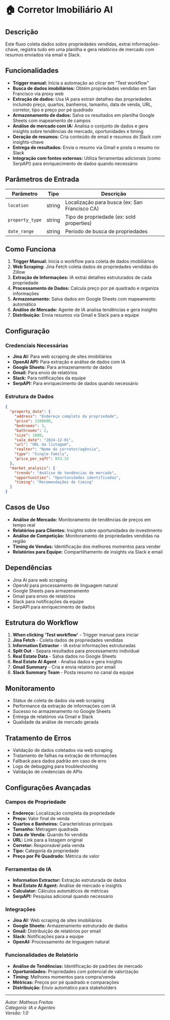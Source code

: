 # 🏠 Corretor Imobiliário AI

## Descrição

Este fluxo coleta dados sobre propriedades vendidas, extrai informações-chave, registra tudo em uma planilha e gera relatórios de mercado com resumos enviados via email e Slack.

## Funcionalidades

- **Trigger manual:** Inicia a automação ao clicar em "Test workflow"
- **Busca de dados imobiliários:** Obtém propriedades vendidas em San Francisco via proxy web
- **Extração de dados:** Usa IA para extrair detalhes das propriedades incluindo preço, quartos, banheiros, tamanho, data de venda, URL, corretor, tipo e preço por pé quadrado
- **Armazenamento de dados:** Salva os resultados em planilha Google Sheets com mapeamento de campos
- **Análise de mercado com IA:** Analisa o conjunto de dados e gera insights sobre tendências de mercado, oportunidades e timing
- **Geração de resumos:** Cria conteúdo de email e resumos do Slack com insights-chave
- **Entrega de resultados:** Envia o resumo via Gmail e posta o resumo no Slack
- **Integração com fontes externas:** Utiliza ferramentas adicionais (como SerpAPI) para enriquecimento de dados quando necessário

## Parâmetros de Entrada

| Parâmetro       | Tipo   | Descrição                                     |
| --------------- | ------ | --------------------------------------------- |
| `location`      | string | Localização para busca (ex: San Francisco CA) |
| `property_type` | string | Tipo de propriedade (ex: sold properties)     |
| `date_range`    | string | Período de busca de propriedades              |

## Como Funciona

1. **Trigger Manual:** Inicia o workflow para coleta de dados imobiliários
2. **Web Scraping:** Jina Fetch coleta dados de propriedades vendidas do Zillow
3. **Extração de Informações:** IA extrai detalhes estruturados de cada propriedade
4. **Processamento de Dados:** Calcula preço por pé quadrado e organiza informações
5. **Armazenamento:** Salva dados em Google Sheets com mapeamento automático
6. **Análise de Mercado:** Agente de IA analisa tendências e gera insights
7. **Distribuição:** Envia resumos via Gmail e Slack para a equipe

## Configuração

### Credenciais Necessárias

- **Jina AI:** Para web scraping de sites imobiliários
- **OpenAI API:** Para extração e análise de dados com IA
- **Google Sheets:** Para armazenamento de dados
- **Gmail:** Para envio de relatórios
- **Slack:** Para notificações da equipe
- **SerpAPI:** Para enriquecimento de dados quando necessário

### Estrutura de Dados

```json
{
  "property_data": {
    "address": "Endereço completo da propriedade",
    "price": 1500000,
    "bedrooms": 3,
    "bathrooms": 2,
    "size": 1800,
    "sale_date": "2024-12-01",
    "url": "URL da listagem",
    "realtor": "Nome do corretor/agência",
    "type": "Single-family",
    "price_per_sqft": 833.33
  },
  "market_analysis": {
    "trends": "Análise de tendências de mercado",
    "opportunities": "Oportunidades identificadas",
    "timing": "Recomendações de timing"
  }
}
```

## Casos de Uso

- **Análise de Mercado:** Monitoramento de tendências de preços em tempo real
- **Relatórios para Clientes:** Insights sobre oportunidades de investimento
- **Análise de Competição:** Monitoramento de propriedades vendidas na região
- **Timing de Vendas:** Identificação dos melhores momentos para vender
- **Relatórios para Equipe:** Compartilhamento de insights via Slack e email

## Dependências

- Jina AI para web scraping
- OpenAI para processamento de linguagem natural
- Google Sheets para armazenamento
- Gmail para envio de relatórios
- Slack para notificações da equipe
- SerpAPI para enriquecimento de dados

## Estrutura do Workflow

1. **When clicking 'Test workflow'** - Trigger manual para iniciar
2. **Jina Fetch** - Coleta dados de propriedades vendidas
3. **Information Extractor** - IA extrai informações estruturadas
4. **Split Out** - Separa resultados para processamento individual
5. **Real Estate Data** - Salva dados no Google Sheets
6. **Real Estate AI Agent** - Analisa dados e gera insights
7. **Gmail Summary** - Cria e envia relatório por email
8. **Slack Summary Team** - Posta resumo no canal da equipe

## Monitoramento

- Status de coleta de dados via web scraping
- Performance da extração de informações com IA
- Sucesso no armazenamento no Google Sheets
- Entrega de relatórios via Gmail e Slack
- Qualidade da análise de mercado gerada

## Tratamento de Erros

- Validação de dados coletados via web scraping
- Tratamento de falhas na extração de informações
- Fallback para dados padrão em caso de erro
- Logs de debugging para troubleshooting
- Validação de credenciais de APIs

## Configurações Avançadas

### Campos de Propriedade

- **Endereço:** Localização completa da propriedade
- **Preço:** Valor final de venda
- **Quartos e Banheiros:** Características principais
- **Tamanho:** Metragem quadrada
- **Data de Venda:** Quando foi vendida
- **URL:** Link para a listagem original
- **Corretor:** Responsável pela venda
- **Tipo:** Categoria da propriedade
- **Preço por Pé Quadrado:** Métrica de valor

### Ferramentas de IA

- **Information Extractor:** Extração estruturada de dados
- **Real Estate AI Agent:** Análise de mercado e insights
- **Calculator:** Cálculos automáticos de métricas
- **SerpAPI:** Pesquisa adicional quando necessário

### Integrações

- **Jina AI:** Web scraping de sites imobiliários
- **Google Sheets:** Armazenamento estruturado de dados
- **Gmail:** Distribuição de relatórios por email
- **Slack:** Notificações para a equipe
- **OpenAI:** Processamento de linguagem natural

### Funcionalidades de Relatório

- **Análise de Tendências:** Identificação de padrões de mercado
- **Oportunidades:** Propriedades com potencial de valorização
- **Timing:** Melhores momentos para compra/venda
- **Métricas:** Preços por pé quadrado e comparações
- **Distribuição:** Envio automático para stakeholders

---

_Autor: Matheus Freitas_  
_Categoria: IA e Agentes_  
_Versão: 1.0_
